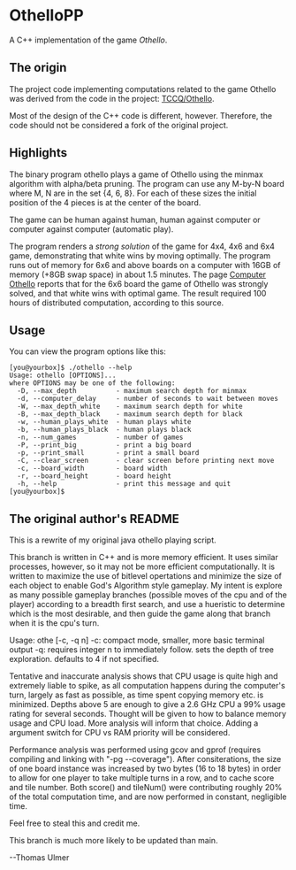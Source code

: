 # OthelloPP
A C++ implementation of the game *Othello*.

## The origin
The project code implementing computations related to the
game Othello was derived from the code in the project:
[TCCQ/Othello](https://github.com/TCCQ/Othello).

Most of the design of the C++ code is different, however.
Therefore, the code should not be considered a fork of
the original project.

## Highlights
The binary program othello plays a game of Othello using the minmax
algorithm with alpha/beta pruning. The program can use any M-by-N board
where M, N are in the set {4, 6, 8}. For each of these sizes 
the initial position of the 4 pieces is at the center of the board.

The game can be human against human, human against computer or
computer against computer (automatic play).

The program renders a *strong solution* of the game for 4x4, 4x6 and
6x4 game, demonstrating that white wins by moving optimally. The
program runs out of memory for 6x6 and above boards on a computer with
16GB of memory (+8GB swap space) in about 1.5 minutes.
The page [Computer Othello](https://en.wikipedia.org/wiki/Computer_Othello)
reports that for the 6x6 board the game of Othello was strongly solved,
and that white wins with optimal game. The result required
100 hours of distributed computation, according to this source.

## Usage
You can view the program options like this:

    [you@yourbox]$ ./othello --help
    Usage: othello [OPTIONS]...
    where OPTIONS may be one of the following:
      -D, --max_depth          - maximum search depth for minmax
      -d, --computer_delay     - number of seconds to wait between moves
      -W, --max_depth_white    - maximum search depth for white
      -B, --max_depth_black    - maximum search depth for black
      -w, --human_plays_white  - human plays white
      -b, --human_plays_black  - human plays black
      -n, --num_games          - number of games
      -P, --print_big          - print a big board
      -p, --print_small        - print a small board
      -C, --clear_screen       - clear screen before printing next move
      -c, --board_width        - board width
      -r, --board_height       - board height
      -h, --help               - print this message and quit
    [you@yourbox]$

## The original author's README

This is a rewrite of my original java othello playing script.

This branch is written in C++ and is more memory efficient. It uses
similar processes, however, so it may not be more efficient
computationally. It is written to maximize the use of bitlevel
opertations and minimize the size of each object to enable God's
Algorithm style gameplay. My intent is explore as many possible
gameplay branches (possible moves of the cpu and of the player)
according to a breadth first search, and use a hueristic to determine
which is the most desirable, and then guide the game along that branch
when it is the cpu's turn.

Usage: othe [-c, -q n]
-c: compact mode, smaller, more basic terminal output
-q: requires integer n to immediately follow. sets the depth of tree exploration. defaults to 4 if not specified. 

Tentative and inaccurate analysis shows that CPU usage is quite high
and extremely liable to spike, as all computation happens during the
computer's turn, largely as fast as possible, as time spent copying
memory etc. is minimized. Depths above 5 are enough to give a 2.6 GHz
CPU a 99% usage rating for several seconds. Thought will be given to
how to balance memory usage and CPU load. More analysis will inform
that choice. Adding a argument switch for CPU vs RAM priority will be
considered.

Performance analysis was performed using gcov and gprof (requires
compiling and linking with "-pg --coverage"). After consiterations,
the size of one board instance was increased by two bytes (16 to 18
bytes) in order to allow for one player to take multiple turns in a
row, and to cache score and tile number. Both score() and tileNum()
were contributing roughly 20% of the total computation time, and are
now performed in constant, negligible time.

Feel free to steal this and credit me.

This branch is much more likely to be updated than main.

--Thomas Ulmer
